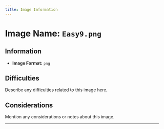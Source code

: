 ```yaml
---
title: Image Information
---
```


# Image Name: `Easy9.png`

## Information

- **Image Format:** `png`

## Difficulties

Describe any difficulties related to this image here.

## Considerations

Mention any considerations or notes about this image.

---
